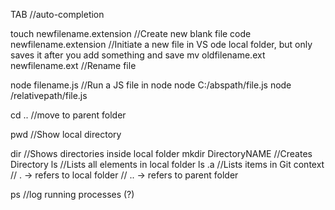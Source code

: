 TAB                                 //auto-completion

touch newfilename.extension         //Create new blank file
code newfilename.extension          //Initiate a new file in VS ode local folder, but only saves it after you add something and save
mv oldfilename.ext newfilename.ext  //Rename file

node filename.js                    //Run a JS file in node
node C:/abspath/file.js
node /relativepath/file.js

cd ..                               //move to parent folder

pwd                                 //Show local directory

dir                                 //Shows directories inside local folder
mkdir DirectoryNAME                 //Creates Directory
ls                                  //Lists all elements in local folder
ls .a                               //Lists items in Git context
                                    // . -> refers to local folder
                                    // .. -> refers to parent folder

ps                                  //log running processes (?)